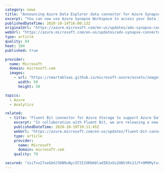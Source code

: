 ```yaml
---
category: news
title: "Announcing Azure Data Explorer data connector for Azure Synapse"
excerpt: "You can now use Azure Synapse Workspace to access your data in Azure Data Explorer using Apache Spark pool"
publishedDateTime: 2020-10-14T16:00:13Z
originalUrl: "https://azure.microsoft.com/en-us/updates/adx-synapse-connector/"
webUrl: "https://azure.microsoft.com/en-us/updates/adx-synapse-connector/"
type: article
quality: 84
heat: 104
published: true

provider:
  name: Microsoft
  domain: microsoft.com
  images:
    - url: "https://smartableai.github.io/microsoft-azure/assets/images/organizations/microsoft.com-50x50.jpg"
      width: 50
      height: 50

topics:
  - Azure
  - Analytics

related:
  - title: "Fluent Bit connector for Azure Storage to support Azure Data Explorer streaming  "
    excerpt: "In collaboration with Fluent Bit, we are releasing a new output plugin for Azure Blob Storage. The connector can output both block blobs and append blobs to an Azure storage account. "
    publishedDateTime: 2020-10-19T19:11:45Z
    webUrl: "https://azure.microsoft.com/en-us/updates/fluent-bit-connector-for-azure-storage-to-support-azure-data-explorer/"
    type: article
    provider:
      name: Microsoft
      domain: microsoft.com
    quality: 79

secured: "ssiTvv27xeGUdJ3ON9uNycIF2I2XRbK8ladIR3xUs2UBStRs3J/F+OM9MytxxNFfuEPld1M9KUdUi/wsQuLlfXAdLprvpaimge992cB/KG0r2DgQp10dP/V+7DPeAOpJLKAOfTYh8ZwEFr7K9zGB38daJZg6twtRTB6E4v5KmCCeHVLPYlD5ryk/dp/YSlfCf6rNeo1/SkbGpGn50qNvv+7N7t8hTZS/NL28HUtjJ32z+KXQr8B1xh44ZsH0h/trTnhMnbOSMtp1YgT1uWkH0He4ZDVu5Nyx9LqiT/4pO22EjVJJ40BZxAw0Wq3+pFixQVJYBjFOemAc2v2JIUBkdNZrhXMF8tQrXLE4vKMvsxY=;YnVwhS4nBleWzrq3S0FNfg=="
---
```


